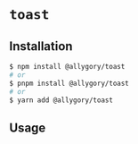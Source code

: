# `toast`

## Installation

```sh
$ npm install @allygory/toast
# or
$ pnpm install @allygory/toast
# or
$ yarn add @allygory/toast
```

## Usage

<!-- View docs [here](https://google.com). -->
